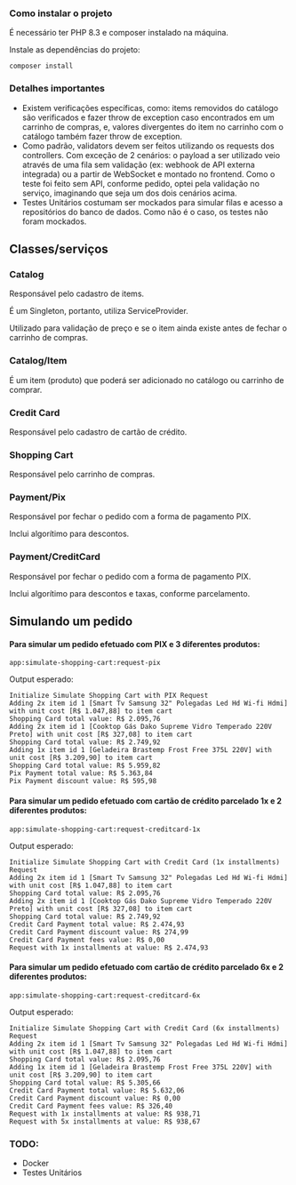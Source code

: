 
### Como instalar o projeto

É necessário ter PHP 8.3 e composer instalado na máquina.


Instale as dependências do projeto:

```composer install```

### Detalhes importantes
- Existem verificações específicas, como: items removidos do catálogo são verificados e fazer throw de exception caso encontrados em um carrinho de compras, e, valores divergentes do item no carrinho com o catálogo também fazer throw de exception. 
- Como padrão, validators devem ser feitos utilizando os requests dos controllers. Com exceção de 2 cenários: o payload a ser utilizado veio através de uma fila sem validação (ex: webhook de API externa integrada) ou a partir de WebSocket e montado no frontend. Como o teste foi feito sem API, conforme pedido, optei pela validação no serviço, imaginando que seja um dos dois cenários acima.
- Testes Unitários costumam ser mockados para simular filas e acesso a repositórios do banco de dados. Como não é o caso, os testes não foram mockados.

## Classes/serviços

### Catalog
Responsável pelo cadastro de items.

É um Singleton, portanto, utiliza ServiceProvider.

Utilizado para validação de preço e se o item ainda existe antes de fechar o carrinho de compras.

### Catalog/Item
É um item (produto) que poderá ser adicionado no catálogo ou carrinho de comprar.

### Credit Card
Responsável pelo cadastro de cartão de crédito.

### Shopping Cart
Responsável pelo carrinho de compras.

### Payment/Pix
Responsável por fechar o pedido com a forma de pagamento PIX.

Inclui algorítimo para descontos.

### Payment/CreditCard
Responsável por fechar o pedido com a forma de pagamento PIX.

Inclui algorítimo para descontos e taxas, conforme parcelamento.

## Simulando um pedido

#### Para simular um pedido efetuado com PIX e 3 diferentes produtos:

```app:simulate-shopping-cart:request-pix```

Output esperado:

```
Initialize Simulate Shopping Cart with PIX Request
Adding 2x item id 1 [Smart Tv Samsung 32" Polegadas Led Hd Wi-fi Hdmi] with unit cost [R$ 1.047,88] to item cart
Shopping Card total value: R$ 2.095,76
Adding 2x item id 1 [Cooktop Gás Dako Supreme Vidro Temperado 220V Preto] with unit cost [R$ 327,08] to item cart
Shopping Card total value: R$ 2.749,92
Adding 1x item id 1 [Geladeira Brastemp Frost Free 375L 220V] with unit cost [R$ 3.209,90] to item cart
Shopping Card total value: R$ 5.959,82
Pix Payment total value: R$ 5.363,84
Pix Payment discount value: R$ 595,98
```

#### Para simular um pedido efetuado com cartão de crédito parcelado 1x e 2 diferentes produtos:

```app:simulate-shopping-cart:request-creditcard-1x```

Output esperado:

```
Initialize Simulate Shopping Cart with Credit Card (1x installments) Request
Adding 2x item id 1 [Smart Tv Samsung 32" Polegadas Led Hd Wi-fi Hdmi] with unit cost [R$ 1.047,88] to item cart
Shopping Card total value: R$ 2.095,76
Adding 2x item id 1 [Cooktop Gás Dako Supreme Vidro Temperado 220V Preto] with unit cost [R$ 327,08] to item cart
Shopping Card total value: R$ 2.749,92
Credit Card Payment total value: R$ 2.474,93
Credit Card Payment discount value: R$ 274,99
Credit Card Payment fees value: R$ 0,00
Request with 1x installments at value: R$ 2.474,93
```

#### Para simular um pedido efetuado com cartão de crédito parcelado 6x e 2 diferentes produtos:

```app:simulate-shopping-cart:request-creditcard-6x```

Output esperado:
```
Initialize Simulate Shopping Cart with Credit Card (6x installments) Request
Adding 2x item id 1 [Smart Tv Samsung 32" Polegadas Led Hd Wi-fi Hdmi] with unit cost [R$ 1.047,88] to item cart
Shopping Card total value: R$ 2.095,76
Adding 1x item id 1 [Geladeira Brastemp Frost Free 375L 220V] with unit cost [R$ 3.209,90] to item cart
Shopping Card total value: R$ 5.305,66
Credit Card Payment total value: R$ 5.632,06
Credit Card Payment discount value: R$ 0,00
Credit Card Payment fees value: R$ 326,40
Request with 1x installments at value: R$ 938,71
Request with 5x installments at value: R$ 938,67
```

### TODO:
- Docker
- Testes Unitários

